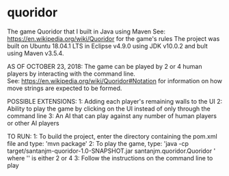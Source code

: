 # quoridor
The game Quoridor that I built in Java using Maven
See: https://en.wikipedia.org/wiki/Quoridor for the game's rules
The project was built on Ubuntu 18.04.1 LTS in Eclipse v4.9.0 using JDK v10.0.2 and bult using Maven v3.5.4.

AS OF OCTOBER 23, 2018:
The game can be played by 2 or 4 human players by interacting with the command line.  
See: https://en.wikipedia.org/wiki/Quoridor#Notation for information on how move strings are expected
to be formed.

POSSIBLE EXTENSIONS:
1: Adding each player's remaining walls to the UI
2: Ability to play the game by clicking on the UI instead of only through the command line
3: An AI that can play against any number of human players or other AI players

TO RUN:
1: To build the project, enter the directory containing the pom.xml file and type: 'mvn package'
2: To play the game, type: 
'java -cp target/santanjm-quoridor-1.0-SNAPSHOT.jar santanjm.quoridor.Quoridor <number of players>'
  where '<number of players>' is either 2 or 4
3: Follow the instructions on the command line to play
